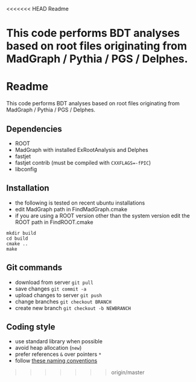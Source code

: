 <<<<<<< HEAD
Readme

This code performs BDT analyses based on root files originating from MadGraph / Pythia / PGS / Delphes.
=======
# Readme

This code performs BDT analyses based on root files originating from MadGraph / Pythia / PGS / Delphes.

## Dependencies

* ROOT
* MadGraph with installed ExRootAnalysis and Delphes 
* fastjet
* fastjet contrib (must be compiled with `CXXFLAGS=-fPIC`)
* libconfig

## Installation

* the following is tested on recent ubuntu installations
* edit MadGraph path in FindMadGraph.cmake
* if you are using a ROOT version other than the system version edit the ROOT path in FindROOT.cmake
```
mkdir build
cd build
cmake ..
make
```

## Git commands

* download from server `git pull`
* save changes `git commit -a`
* upload changes to server `git push`
* change branches `git checkout BRANCH`
* create new branch `git checkout -b NEWBRANCH`

## Coding style

* use standard library when possible
* avoid heap allocation (`new`)
* prefer references `&` over pointers `*`
* follow [these naming conventions](
[https://google-styleguide.googlecode.com/svn/trunk/cppguide.html#Naming](https://google-styleguide.googlecode.com/svn/trunk/cppguide.html#Naming))
>>>>>>> origin/master
